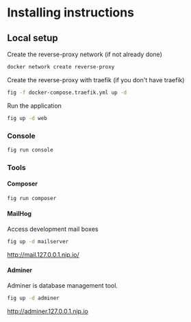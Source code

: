 # Installing instructions

## Local setup

Create the reverse-proxy network (if not already done)
```bash
docker network create reverse-proxy
```

Create the reverse-proxy with traefik (if you don't have traefik)
```bash
fig -f docker-compose.traefik.yml up -d
```

Run the application
```bash
fig up -d web
```

### Console

```bash
fig run console
```

### Tools
#### Composer

```bash
fig run composer
```

#### MailHog

Access development mail boxes

```bash
fig up -d mailserver
```

http://mail.127.0.0.1.nip.io/


#### Adminer

Adminer is database management tool.

```bash
fig up -d adminer
```

http://adminer.127.0.0.1.nip.io
